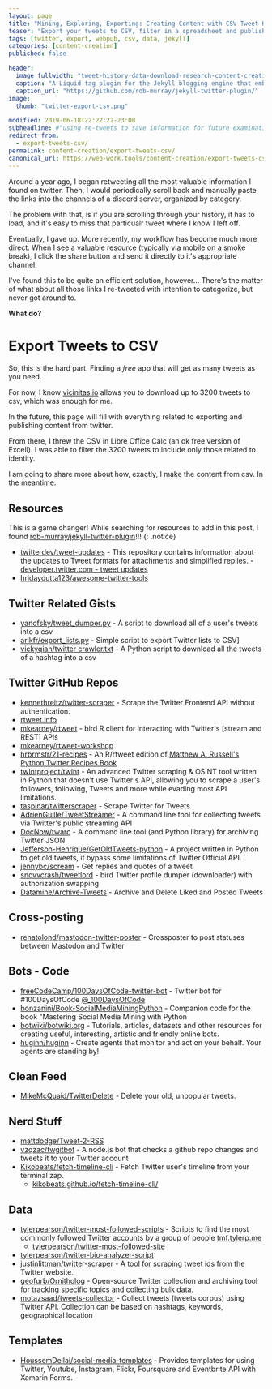 ```yaml
---
layout: page
title: "Mining, Exploring, Exporting: Creating Content with CSV Tweet Histories"
teaser: "Export your tweets to CSV, filter in a spreadsheet and publish."
tags: [twitter, export, webpub, csv, data, jekyll]
categories: [content-creation]
published: false

header:
  image_fullwidth: "tweet-history-data-download-research-content-creation-csv.png"
  caption: "A Liquid tag plugin for the Jekyll blogging engine that embeds Tweets, Timelines and more from Twitter API"
  caption_url: "https://github.com/rob-murray/jekyll-twitter-plugin/"
image:
  thumb: "twitter-export-csv.png"

modified: 2019-06-18T22:22:22-23:00
subheadline: #"using re-tweets to save information for future examination. will sort through and collect info here."
redirect_from:
  - export-tweets-csv/
permalink: content-creation/export-tweets-csv/
canonical_url: https://web-work.tools/content-creation/export-tweets-csv/
---
```


Around a year ago, I began retweeting all the most valuable information I found on twitter. Then, I would periodically scroll back and manually paste the links into the channels of a discord server, organized by category.

The problem with that, is if you are scrolling through your history, it has to load, and it's easy to miss that particualr tweet where I know I left off.

Eventually, I gave up. More recently, my workflow has become much more direct. When I see a valuable resource (typically via mobile on a smoke break), I click the share button and send it directly to it's appropriate channel.

I've found this to be quite an efficient solution, however... There's the matter of what about all those links I re-tweeted with intention to categorize, but never got around to. 

**What do?**

# Export Tweets to CSV

So, this is the hard part. Finding a *free* app that will get as many tweets as you need.

For now, I know [vicinitas.io](https://www.vicinitas.io/free-tools/download-user-tweets) allows you to download up to 3200 tweets to csv, which was enough for me.

In the future, this page will fill with everything related to exporting and publishing content from twitter.

From there, I threw the CSV in Libre Office Calc (an ok free version of Excell). I was able to filter the 3200 tweets to include only those related to identity.

I am going to share more about how, exactly, I make the content from csv. In the meantime:

## Resources

This is a game changer! While searching for resources to add in this post, I found [rob-murray/jekyll-twitter-plugin](https://github.com/rob-murray/jekyll-twitter-plugin)!!!
{: .notice}

* [twitterdev/tweet-updates](https://github.com/twitterdev/tweet-updates) - This repository contains information about the updates to Tweet formats for attachments and simplified replies. -[developer.twitter.com - tweet updates](https://developer.twitter.com/en/docs/tweets/tweet-updates.html)
* [hridaydutta123/awesome-twitter-tools](https://github.com/hridaydutta123/awesome-twitter-tools)

## Twitter Related Gists
* [yanofsky/tweet_dumper.py](https://gist.github.com/yanofsky/5436496) - A script to download all of a user's tweets into a csv
* [arikfr/export_lists.py](https://gist.github.com/arikfr/58e491e0cdbe36a9e48c) - Simple script to export Twitter lists to CSV]
* [vickyqian/twitter crawler.txt](https://gist.github.com/vickyqian/f70e9ab3910c7c290d9d715491cde44c) - A Python script to download all the tweets of a hashtag into a csv

## Twitter GitHub Repos

* [kennethreitz/twitter-scraper](https://github.com/kennethreitz/twitter-scraper) - Scrape the Twitter Frontend API without authentication. 
*  [rtweet.info](https://rtweet.info)
  * [mkearney/rtweet](https://github.com/mkearney/rtweet) - bird R client for interacting with Twitter's [stream and REST] APIs
  * [mkearney/rtweet-workshop](https://github.com/mkearney/rtweet-workshop)
  * [hrbrmstr/21-recipes]() - An R/rtweet edition of [Matthew A. Russell's Python Twitter Recipes Book](https://rud.is/books/21-recipes/)
* [twintproject/twint](https://github.com/twintproject/twint) - An advanced Twitter scraping & OSINT tool written in Python that doesn't use Twitter's API, allowing you to scrape a user's followers, following, Tweets and more while evading most API limitations.
* [taspinar/twitterscraper](https://github.com/taspinar/twitterscraper) - Scrape Twitter for Tweets
* [AdrienGuille/TweetStreamer](https://github.com/AdrienGuille/TweetStreamer) - A command line tool for collecting tweets via Twitter's public streaming API
* [DocNow/twarc](https://github.com/DocNow/twarc) - A command line tool (and Python library) for archiving Twitter JSON
* [Jefferson-Henrique/GetOldTweets-python](https://github.com/Jefferson-Henrique/GetOldTweets-python) - A project written in Python to get old tweets, it bypass some limitations of Twitter Official API.
* [jennybc/scream](https://github.com/jennybc/scream) - Get replies and quotes of a tweet
* [snovvcrash/tweetlord](https://github.com/snovvcrash/tweetlord) - bird Twitter profile dumper (downloader) with authorization swapping
* [Datamine/Archive-Tweets](https://github.com/Datamine/Archive-Tweets) - Archive and Delete Liked and Posted Tweets


## Cross-posting
* [renatolond/mastodon-twitter-poster](https://github.com/renatolond/mastodon-twitter-poster) - Crossposter to post statuses between Mastodon and Twitter

## Bots - Code

* [freeCodeCamp/100DaysOfCode-twitter-bot](https://github.com/freeCodeCamp/100DaysOfCode-twitter-bot) - Twitter bot for #100DaysOfCode [@_100DaysOfCode](https://twitter.com/_100DaysOfCode)
* [bonzanini/Book-SocialMediaMiningPython](https://github.com/bonzanini) - Companion code for the book "Mastering Social Media Mining with Python
* [botwiki/botwiki.org](https://github.com/botwiki/botwiki.org) - Tutorials, articles, datasets and other resources for creating useful, interesting, artistic and friendly online bots. 
* [huginn/huginn](https://github.com/huginn/huginn) - Create agents that monitor and act on your behalf. Your agents are standing by! 

## Clean Feed

* [MikeMcQuaid/TwitterDelete](https://github.com/MikeMcQuaid/TwitterDelete) - Delete your old, unpopular tweets. 

## Nerd Stuff

* [mattdodge/Tweet-2-RSS](https://github.com/mattdodge/Tweet-2-RSS)
* [vzqzac/twgitbot](https://github.com/vzqzac/twgitbot) - A node.js bot that checks a github repo changes and tweets it to your Twitter account 
* [Kikobeats/fetch-timeline-cli]() - Fetch Twitter user's timeline from your terminal zap. 
  * [kikobeats.github.io/fetch-timeline-cli/](https://kikobeats.github.io/fetch-timeline-cli/)


## Data

* [tylerpearson/twitter-most-followed-scripts](https://github.com/tylerpearson/twitter-most-followed-scripts) - Scripts to find the most commonly followed Twitter accounts by a group of people [tmf.tylerp.me](http://tmf.tylerp.me)
  * [tylerpearson/twitter-most-followed-site](https://github.com/tylerpearson/twitter-most-followed-site)
* [tylerpearson/twitter-bio-analyzer-script](https://github.com/tylerpearson/twitter-bio-analyzer-script)
* [justinlittman/twitter-scraper](https://github.com/justinlittman/twitter-scraper) - A tool for scraping tweet ids from the Twitter website.
* [geofurb/Ornitholog](https://github.com/geofurb/Ornitholog) - Open-source Twitter collection and archiving tool for tracking specific topics and collecting bulk data.
* [motazsaad/tweets-collector](https://github.com/motazsaad/tweets-collector) - Collect tweets (tweets corpus) using Twitter API. Collection can be based on hashtags, keywords, geographical location


## Templates

* [HoussemDellai/social-media-templates](https://github.com/HoussemDellai/social-media-templates) - Provides templates for using Twitter, Youtube, Instagram, Flickr, Foursquare and Eventbrite API with Xamarin Forms.
